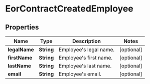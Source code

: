 

# EorContractCreatedEmployee


## Properties

| Name | Type | Description | Notes |
|------------ | ------------- | ------------- | -------------|
|**legalName** | **String** | Employee&#39;s legal name. |  [optional] |
|**firstName** | **String** | Employee&#39;s first name. |  [optional] |
|**lastName** | **String** | Employee&#39;s last name. |  [optional] |
|**email** | **String** | Employee&#39;s email. |  [optional] |



